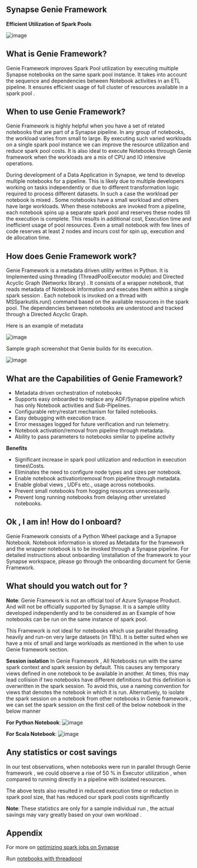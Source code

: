 ## Synapse Genie Framework
**Efficient Utilization of Spark Pools**

![image](https://user-images.githubusercontent.com/45026856/198976270-7c8437db-ebf3-4590-86ba-4407edac39c1.png)

 ## What is Genie Framework?

Genie Framework improves Spark Pool utilization by executing multiple Synapse notebooks on the same spark pool instance. It takes into account the sequence and dependencies between Notebook activities in an ETL pipeline. It ensures efficient usage of full cluster of resources available in a spark pool .

## When to use Genie Framework?

Genie Framework is highly helpful when you have a set of related notebooks that are part of a Synapse pipeline. In any group of notebooks, the workload varies from small to large. By executing such varied workloads on a single spark pool instance we can improve the resource utilization and reduce spark pool costs.
It is also ideal to execute Notebooks through Genie framework when the workloads are a mix of CPU and IO intensive operations.

During development of a Data Application in Synapse, we tend to develop multiple notebooks for a pipeline. This is likely due to multiple developers working on tasks independently or due to different transformation logic required to process different datasets. In such a case the workload per notebook is mixed . Some notebooks have a small workload and others have large workloads. When these notebooks are invoked from a pipeline, each notebook spins up a separate spark pool and reserves these nodes till the execution is complete.  This results in additional cost, Execution time and inefficient usage of pool resources. Even a small notebook with few lines of code reserves at least 2 nodes and incurs cost for spin up, execution and de allocation time. 

## How does Genie Framework work?

Genie Framework is a metadata driven utility written in Python. It is Implemented using threading (ThreadPoolExecutor module) and Directed Acyclic Graph (Networkx library) . It consists of a wrapper notebook, that reads metadata of Notebook information and executes them within a single spark session . Each notebook is invoked on a thread with MSSparkutils.run() command based on the available resources in the spark pool. The dependencies between notebooks are understood and tracked through a Directed Acyclic Graph.

Here is an example of metadata 

![image](https://user-images.githubusercontent.com/45026856/198976909-6bedb74e-07db-4241-ba25-21bd9e087bc2.png)

Sample graph screenshot that Genie builds for its execution.

![image](https://user-images.githubusercontent.com/45026856/198977019-ecdb3e78-ac76-480a-b731-e1c0ed9f13eb.png)


## What are the Capabilities of Genie Framework?

- Metadata driven orchestration of notebooks 
- Supports easy onboarded to replace any ADF/Synapse pipeline which has only Notebook activities and Sub-Pipelines.
- Configurable retry/restart mechanism for failed notebooks.
- Easy debugging with execution trace.
- Error messages logged for future verification and run telemetry.
- Notebook activation/removal from pipeline through metadata.
- Ability to pass parameters to notebooks similar to pipeline activity


 **Benefits**

- Significant increase in spark pool utilization and reduction in execution times\Costs.
- Eliminates the need to configure node types and sizes per notebook.
- Enable notebook activation\removal from pipeline through metadata.
- Enable global views , UDFs etc., usage across notebooks.
- Prevent small notebooks from hogging resources unnecessarily.
- Prevent long running notebooks from delaying other unrelated notebooks.

## Ok , I am in! How do I onboard?
Genie Framework consists of a Python Wheel package and a Synapse Notebook.
Notebook information is stored as Metadata for the framework and the wrapper notebook is to be invoked through a Synapse pipeline. 
For detailed instructions about onboarding \installation of the framework to your Synapse workspace, please go through the onboarding document for Genie Framework.

## What should you watch out for ?

**Note**: Genie Framework is not an official tool of Azure Synapse Product. And will not be officially supported by Synapse. It is a sample utility developed independently and to be considered as an Example of how notebooks can be run on the same instance of spark pool.

This Framework is not ideal for notebooks which use parallel threading heavily and run-on very large datasets (in TB’s). It is better suited when we have a mix of small and large workloads as mentioned in the when to use Genie framework section.


**Session isolation**
In Genie Framework , All Notebooks run with the same spark context and spark session by default. This causes any temporary views defined in one notebook to be available in another. At times, this may lead collision if two notebooks have different definitions but this definition is overwritten in the spark session. To avoid this, use a naming convention for views that denotes the notebook in which it is run. Alternatively, to isolate the spark session on a notebook from other notebooks in Genie framework , we can set the spark session on the first cell of the below notebook in the below manner

**For Python Notebook**:
![image](https://user-images.githubusercontent.com/45026856/198977106-fae91a5c-9cd2-4382-a836-8ed42ec01a5f.png)


**For Scala Notebook**:
![image](https://user-images.githubusercontent.com/45026856/198977147-d097e8e6-b5f2-468a-8e95-f6ceee671462.png)


## Any statistics or cost savings 

In our test observations, when notebooks were run in parallel through Genie framework , we could observe a rise of 50 % in Executor utilization , when compared to running directly in a pipeline with isolated resources. 

The above tests also resulted in reduced execution time or reduction in spark pool size, that has reduced our spark pool costs significantly

**Note**: These statistics are only for a sample individual run , the actual savings may vary greatly based on your own workload .


## Appendix

For more on [optimizing spark jobs on Synapse](https://learn.microsoft.com/en-us/azure/synapse-analytics/spark/apache-spark-performance#optimize-job-execution) 

Run [notebooks with threadpool](https://learn.microsoft.com/en-us/azure/synapse-analytics/spark/microsoft-spark-utilities?pivots=programming-language-python#notebook-utilities)
